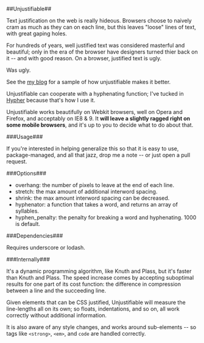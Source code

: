 ##Unjustifiable##

Text justification on the web is really hideous. Browsers choose to
naively cram as much as they can on each line, but this leaves "loose"
lines of text, with great gaping holes.

For hundreds of years, well justified text was considered masterful
and beautiful; only in the era of the browser have designers turned
thier back on it -- and with good reason. On a browser, justified text
is ugly.

Was ugly.

See the [my blog](http://diiq.org/#!/blog/church-of-interruption)
for a sample of how unjustifiable makes it better.

Unjustifiable can cooperate with a hyphenating function; I've tucked
in [Hypher](https://github.com/bramstein/hypher) because that's how I
use it.

Unjustifiable works beautifully on Webkit browsers, well on Opera and
Firefox, and acceptably on IE8 & 9. It **will leave a slightly ragged
right on some mobile browsers**, and it's up to you to decide what to
do about that.

###Usage###

If you're interested in helping generalize
this so that it is easy to use, package-managed, and all that jazz, drop me a note -- or just open a pull request.

###Options###

- overhang: the number of pixels to leave at the end of each line.
- stretch: the max amount of additional interword spacing.
- shrink: the max amount interword spacing can be decreased.
- hyphenator: a function that takes a word, and returns an array of syllables.
- hyphen_penalty: the penalty for breaking a word and hyphenating. 1000 is default.

###Dependencies###

Requires underscore or lodash.

###Internally###

It's a dynamic programming algorithm, like Knuth and Plass, but it's
faster than Knuth and Plass. The speed increase comes by accepting
suboptimal results for one part of its cost function: the difference
in compression between a line and the succeeding line.

Given elements that can be CSS justified, Unjustifiable will measure
the line-lengths all on its own; so floats, indentations, and so on,
all work correctly without additional information.

It is also aware of any style changes, and works around sub-elements
-- so tags like `<strong>`, `<em>`, and `code` are handled correctly.
